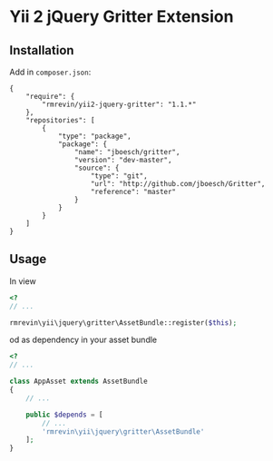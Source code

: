 Yii 2 jQuery Gritter Extension
==============================

Installation
------------
Add in `composer.json`:
```
{
    "require": {
        "rmrevin/yii2-jquery-gritter": "1.1.*"
    },
    "repositories": [
    	{
    		"type": "package",
    		"package": {
    			"name": "jboesch/gritter",
    			"version": "dev-master",
    			"source": {
    				"type": "git",
    				"url": "http://github.com/jboesch/Gritter",
    				"reference": "master"
    			}
    		}
    	}
    ]
}
```

Usage
-----
In view
```php
<?
// ...

rmrevin\yii\jquery\gritter\AssetBundle::register($this);

```

od as dependency in your asset bundle
```php
<?
// ...

class AppAsset extends AssetBundle
{
	// ...

	public $depends = [
		// ...
		'rmrevin\yii\jquery\gritter\AssetBundle'
	];
}

```